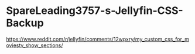 # SpareLeading3757-s-Jellyfin-CSS-Backup
https://www.reddit.com/r/jellyfin/comments/12wpxry/my_custom_css_for_moviestv_show_sections/
